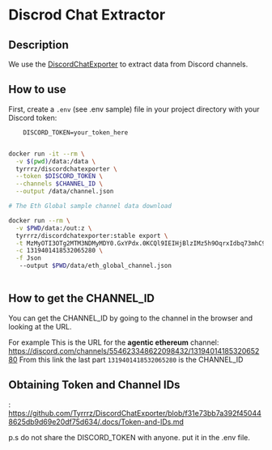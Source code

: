 # Discrod Chat Extractor

## Description

We use the [DiscordChatExporter](https://github.com/Tyrrrz/DiscordChatExporter) to extract data from Discord channels.

## How to use

First, create a `.env` (see .env sample) file in your project directory with your Discord token:

```plaintext
    DISCORD_TOKEN=your_token_here
```

```bash

docker run -it --rm \
  -v $(pwd)/data:/data \
  tyrrrz/discordchatexporter \
  --token $DISCORD_TOKEN \
  --channels $CHANNEL_ID \
  --output /data/channel.json

# The Eth Global sample channel data download

docker run --rm \
  -v $PWD/data:/out:z \
  tyrrrz/discordchatexporter:stable export \
  -t MzMyOTI3OTg2MTM3NDMyMDY0.GxYPdx.0KCQl9IEIHjBlzIMz5h9OqrxIdbq73mhC9fopg \
  -c 1319401418532065280 \
  -f Json
   --output $PWD/data/eth_global_channel.json
  
```

## How to get the CHANNEL_ID

You can get the CHANNEL_ID by going to the channel in the browser and looking at the URL.

For example This is the URL for the **agentic ethereum** channel:
https://discord.com/channels/554623348622098432/1319401418532065280
From this link the last part `1319401418532065280` is the CHANNEL_ID 



## Obtaining Token and Channel IDs
:  https://github.com/Tyrrrz/DiscordChatExporter/blob/f31e73bb7a392f450448625db9d69e20df75d634/.docs/Token-and-IDs.md



p.s do not share the DISCORD_TOKEN with anyone. put it in the .env file.




